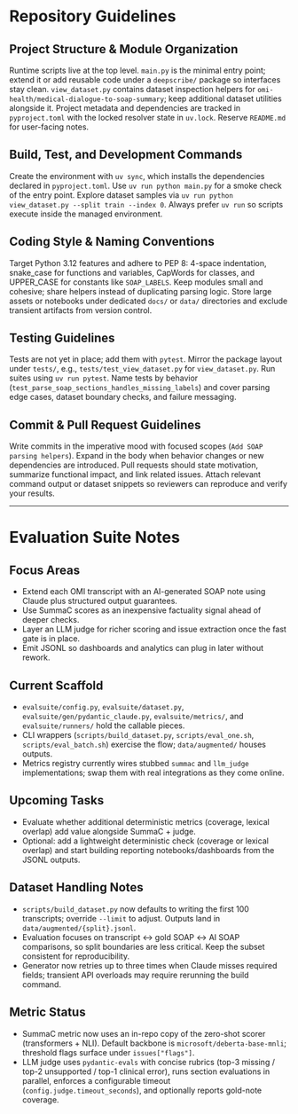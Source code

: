 # Repository Guidelines

## Project Structure & Module Organization
Runtime scripts live at the top level. `main.py` is the minimal entry point; extend it or add reusable code under a `deepscribe/` package so interfaces stay clean. `view_dataset.py` contains dataset inspection helpers for `omi-health/medical-dialogue-to-soap-summary`; keep additional dataset utilities alongside it. Project metadata and dependencies are tracked in `pyproject.toml` with the locked resolver state in `uv.lock`. Reserve `README.md` for user-facing notes.

## Build, Test, and Development Commands
Create the environment with `uv sync`, which installs the dependencies declared in `pyproject.toml`. Use `uv run python main.py` for a smoke check of the entry point. Explore dataset samples via `uv run python view_dataset.py --split train --index 0`. Always prefer `uv run` so scripts execute inside the managed environment.

## Coding Style & Naming Conventions
Target Python 3.12 features and adhere to PEP 8: 4-space indentation, snake_case for functions and variables, CapWords for classes, and UPPER_CASE for constants like `SOAP_LABELS`. Keep modules small and cohesive; share helpers instead of duplicating parsing logic. Store large assets or notebooks under dedicated `docs/` or `data/` directories and exclude transient artifacts from version control.

## Testing Guidelines
Tests are not yet in place; add them with `pytest`. Mirror the package layout under `tests/`, e.g., `tests/test_view_dataset.py` for `view_dataset.py`. Run suites using `uv run pytest`. Name tests by behavior (`test_parse_soap_sections_handles_missing_labels`) and cover parsing edge cases, dataset boundary checks, and failure messaging.

## Commit & Pull Request Guidelines
Write commits in the imperative mood with focused scopes (`Add SOAP parsing helpers`). Expand in the body when behavior changes or new dependencies are introduced. Pull requests should state motivation, summarize functional impact, and link related issues. Attach relevant command output or dataset snippets so reviewers can reproduce and verify your results.

---

# Evaluation Suite Notes

## Focus Areas
- Extend each OMI transcript with an AI-generated SOAP note using Claude plus structured output guarantees.
- Use SummaC scores as an inexpensive factuality signal ahead of deeper checks.
- Layer an LLM judge for richer scoring and issue extraction once the fast gate is in place.
- Emit JSONL so dashboards and analytics can plug in later without rework.

## Current Scaffold
- `evalsuite/config.py`, `evalsuite/dataset.py`, `evalsuite/gen/pydantic_claude.py`, `evalsuite/metrics/`, and `evalsuite/runners/` hold the callable pieces.
- CLI wrappers (`scripts/build_dataset.py`, `scripts/eval_one.sh`, `scripts/eval_batch.sh`) exercise the flow; `data/augmented/` houses outputs.
- Metrics registry currently wires stubbed `summac` and `llm_judge` implementations; swap them with real integrations as they come online.

## Upcoming Tasks
- Evaluate whether additional deterministic metrics (coverage, lexical overlap) add value alongside SummaC + judge.
- Optional: add a lightweight deterministic check (coverage or lexical overlap) and start building reporting notebooks/dashboards from the JSONL outputs.

## Dataset Handling Notes
- `scripts/build_dataset.py` now defaults to writing the first 100 transcripts; override `--limit` to adjust. Outputs land in `data/augmented/{split}.jsonl`.
- Evaluation focuses on transcript ↔ gold SOAP ↔ AI SOAP comparisons, so split boundaries are less critical. Keep the subset consistent for reproducibility.
- Generator now retries up to three times when Claude misses required fields; transient API overloads may require rerunning the build command.

## Metric Status
- SummaC metric now uses an in-repo copy of the zero-shot scorer (transformers + NLI). Default backbone is `microsoft/deberta-base-mnli`; threshold flags surface under `issues["flags"]`.
- LLM judge uses `pydantic-evals` with concise rubrics (top-3 missing / top-2 unsupported / top-1 clinical error), runs section evaluations in parallel, enforces a configurable timeout (`config.judge.timeout_seconds`), and optionally reports gold-note coverage.
